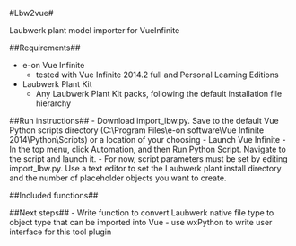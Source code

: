 #Lbw2vue#


Laubwerk plant model importer for VueInfinite
  
##Requirements##

- e-on Vue Infinite
    - tested with Vue Infinite 2014.2 full and Personal Learning Editions
- Laubwerk Plant Kit  
    - Any Laubwerk Plant Kit packs, following the default installation file hierarchy

##Run instructions##
    - Download import_lbw.py. Save to the default Vue Python scripts directory (C:\Program Files\e-on software\Vue Infinite 2014\Python\Scripts) or a location of your choosing
    - Launch Vue Infinite
    - In the top menu, click Automation, and then Run Python Script. Navigate to the script and launch it.
    - For now, script parameters must be set by editing import_lbw.py. Use a text editor to set the Laubwerk plant install directory and the number of placeholder objects you want to create.
    
##Included functions##
    
##Next steps##
    - Write function to convert Laubwerk native file type to object type that can be imported into Vue
    - use wxPython to write user interface for this tool plugin